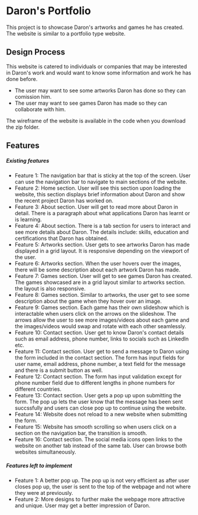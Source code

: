 # Daron's Portfolio

This project is to showcase Daron's artworks and games he has created. The website is similar to a portfolio type website.

## Design Process

This website is catered to individuals or companies that may be interested in Daron's work and would want to know some information and work he has done before.

- The user may want to see some artworks Daron has done so they can comission him.
- The user may want to see games Daron has made so they can collaborate with him.

The wireframe of the website is available in the code when you download the zip folder.

## Features

##### Existing features

- Feature 1: The navigation bar that is sticky at the top of the screen. User can use the navigation bar to navigate to main sections of the website.
- Feature 2: Home section. User will see this section upon loading the website, this section displays brief information about Daron and show the recent project Daron has worked on.
- Feature 3: About section. User will get to read more about Daron in detail. There is a paragraph about what applications Daron has learnt or is learning.
- Feature 4: About section. There is a tab section for users to interact and see more details about Daron. The details include: skills, education and certifications that Daron has obtained.
- Feature 5: Artworks section. User gets to see artworks Daron has made displayed in a grid layout. It is responsive depending on the viewport of the user.
- Feature 6: Artworks section. When the user hovers over the images, there will be some description about each artwork Daron has made.
- Feature 7: Games section. User will get to see games Daron has created. The games showcased are in a grid layout similar to artworks section. the layout is also responsive.
- Feature 8: Games section. Similar to artworks, the user get to see some description about the game when they hover over an image.
- Feature 9: Games section. Each game has their own slideshow which is interactable when users click on the arrows on the slideshow. The arrows allow the user to see more images/videos about each game and the images/videos would swap and rotate with each other seamlessly.
- Feature 10: Contact section. User get to know Daron's contact details such as email address, phone number, links to socials such as LinkedIn etc.
- Feature 11: Contact section. User get to send a message to Daron using the form included in the contact section. The form has input fields for user name, email address, phone number, a text field for the message and there is a submit button as well.
- Feature 12: Contact section. The form has input validation except for phone number field due to different lengths in phone numbers for different countries.
- Feature 13: Contact section. User gets a pop up upon submitting the form. The pop up lets the user know that the message has been sent succssfully and users can close pop up to continue using the website.
- Feature 14: Website does not reload to a new website when submitting the form.
- Feature 15: Website has smooth scrolling so when users click on a section on the navigation bar, the transition is smooth.
- Feature 16: Contact section. The social media icons open links to the website on another tab instead of the same tab. User can browse both websites simultaneously.

##### Features left to implement

- Feature 1: A better pop up. The pop up is not very efficient as after user closes pop up, the user is sent to the top of the webpage and not where they were at previously.
- Feature 2: More designs to further make the webpage more attractive and unique. User may get a better impression of Daron.

